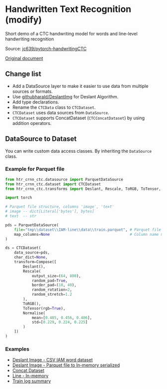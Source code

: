 # Handwritten Text Recognition (modify)

Short demo of a CTC handwriting model for words and line-level handwriting recognition

Source: [jc639/pytorch-handwritingCTC](https://github.com/jc639/pytorch-handwritingCTC)

[Original document](https://github.com/jc639/pytorch-handwritingCTC/blob/master/README.md)

## Change list

- Add a DataSource layer to make it easier to use data from multiple sources or formats.
- Use [githubharald/DeslantImg](https://github.com/githubharald/DeslantImg) for Deslant Algorithm.
- Add type declarations.
- Rename the `CTCData` class to `CTCDataset`.
- `CTCDataset` uses data sources from `DataSource`.
- `CTCDataset` supports ConcatDataset (`CTCConcatDataset`) by using addition operators.

## DataSource to Dataset

You can write custom data access classes. By inheriting the `DataSource` class.

### Example for Parquet file

```py
from htr_crnn_ctc.datasource import ParquetDataSource
from htr_crnn_ctc.dataset import CTCDataset
from htr_crnn_ctc.transforms import Deslant, Rescale, ToRGB, ToTensor, Normalise

import torch

# Parquet file structure, columns 'image', 'text'
# image -- dict[Literal['bytes'], bytes]
# text  -- str

pds = ParquetDataSource(
    file="tmp\\dataset\\IAM-line\\data\\train.parquet", # Parquet file name
    map_columns=None                                    # Column name mapping
)

ds = CTCDataset(
    data_source=pds,
    char_dict=None,
    transform=Compose([
        Deslant(),
        Rescale(
            output_size=(64, 800),
            random_pad=True,
            border_pad=(10, 40), 
            random_rotation=2,
            random_stretch=1.2
        ),
        ToRGB(),
        ToTensor(rgb=True),
        Normalise(
            mean=[0.485, 0.456, 0.406],
            std=[0.229, 0.224, 0.225]
        )
    ])
)
```

### Examples

- [Deslant Image - CSV IAM word dataset](./deslant-csv-iam.ipynb)
- [Deslant Image - Parquet file to In-memory serialized](./deslant-parquet-to-in-memory.ipynb)
- [Concat Dataset](./concat-dataset.ipynb)
- [Line - In-memory](./line-in-memory.ipynb)
- [Train log summary](./train-log-summary.ipynb)
